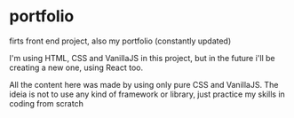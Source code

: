 # portfolio
firts front end project, also my portfolio (constantly updated)

I'm using HTML, CSS and VanillaJS in this project, but in the future i'll be creating a new one, using React too.

All the content here was made by using only pure CSS and VanillaJS. The ideia is not to use any kind of framework or library, just practice my skills in coding from scratch
